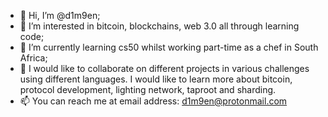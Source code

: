 - 👋 Hi, I’m @d1m9en;
- 👀 I’m interested in bitcoin, blockchains, web 3.0 all through learning code;
- 🌱 I’m currently learning cs50 whilst working part-time as a chef in South Africa;
- 💞️ I would like to collaborate on different projects in various challenges using different languages. I would like to learn more about bitcoin, protocol development, lighting network, taproot and sharding.
- 📫 You can reach me at email address: d1m9en@protonmail.com

<!---
d1m9en/d1m9en is a ✨ special ✨ repository because its `README.md` (this file) appears on your GitHub profile.
You can click the Preview link to take a look at your changes.
--->

